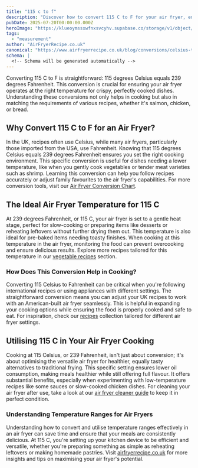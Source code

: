 ```yaml
---
title: "115 c to f"
description: "Discover how to convert 115 C to F for your air fryer, ensuring your meals are cooked to perfection. Whether you're preparing savoury vegetables or tender salmon, this guide will help you fry with confidence."
pubDate: 2025-07-20T00:00:00.000Z
heroImage: "https://klueoymssxwfnxsvcyhv.supabase.co/storage/v1/object/public/Shmucket/115-c-to-f.png"
tags:
  - "measurement"
author: "AirFryerRecipe.co.uk"
canonical: "https://www.airfryerrecipe.co.uk/blog/conversions/celsius-to-fahrenheit/115-c-to-f"
schema: |
  <!-- Schema will be generated automatically -->
---
```


<p id="">Converting 115 C to F is straightforward: 115 degrees Celsius equals 239 degrees Fahrenheit. This conversion is crucial for ensuring your air fryer operates at the right temperature for crispy, perfectly cooked dishes. Understanding these conversions not only helps in cooking but also in matching the requirements of various recipes, whether it's salmon, chicken, or bread.</p><h2 id="">Why Convert 115 C to F for an Air Fryer?</h2><p id="">In the UK, recipes often use Celsius, while many air fryers, particularly those imported from the USA, use Fahrenheit. Knowing that 115 degrees Celsius equals 239 degrees Fahrenheit ensures you set the right cooking environment. This specific conversion is useful for dishes needing a lower temperature, like when you gently cook vegetables or tender meat varieties such as shrimp. Learning this conversion can help you follow recipes accurately or adjust family favourites to the air fryer's capabilities. For more conversion tools, visit our <a href="https://www.airfryerrecipe.co.uk/air-fryer-conversion-chart" id="">Air Fryer Conversion Chart</a>.</p><h2 id="">The Ideal Air Fryer Temperature for 115 C</h2><p id="">At 239 degrees Fahrenheit, or 115 C, your air fryer is set to a gentle heat stage, perfect for slow-cooking or preparing items like desserts or reheating leftovers without further drying them out. This temperature is also ideal for pre-baked items needing toasty finishes. When cooking at this temperature in the air fryer, monitoring the food can prevent overcooking and ensure delicious results. Explore more recipes tailored for this temperature in our <a href="https://www.airfryerrecipe.co.uk/recipe-category/vegetables" id="">vegetable recipes</a> section.</p><h3 id="">How Does This Conversion Help in Cooking?</h3><p id="">Converting 115 Celsius to Fahrenheit can be critical when you're following international recipes or using appliances with different settings. The straightforward conversion means you can adjust your UK recipes to work with an American-built air fryer seamlessly. This is helpful in expanding your cooking options while ensuring the food is properly cooked and safe to eat. For inspiration, check our <a href="https://www.airfryerrecipe.co.uk/recipes" id="">recipes</a> collection tailored for different air fryer settings.</p><h2 id="">Utilising 115 C in Your Air Fryer Cooking</h2><p id="">Cooking at 115 Celsius, or 239 Fahrenheit, isn't just about conversion; it's about optimising the versatile air fryer for healthier, equally tasty alternatives to traditional frying. This specific setting ensures lower oil consumption, making meals healthier while still offering full flavour. It offers substantial benefits, especially when experimenting with low-temperature recipes like some sauces or slow-cooked chicken dishes. For cleaning your air fryer after use, take a look at our <a href="https://www.airfryerrecipe.co.uk/air-fryer-cleaner" id="">air fryer cleaner guide</a> to keep it in perfect condition.</p><h3 id="">Understanding Temperature Ranges for Air Fryers</h3><p id="">Understanding how to convert and utilise temperature ranges effectively in an air fryer can save time and ensure that your meals are consistently delicious. At 115 C, you're setting up your kitchen device to be efficient and versatile, whether you're preparing something as simple as reheating leftovers or making homemade pastries. Visit <a href="https://www.airfryerrecipe.co.uk/" id="">airfryerrecipe.co.uk</a> for more insights and tips on maximising your air fryer's potential.</p>
